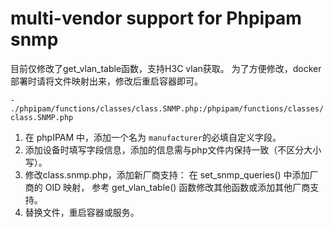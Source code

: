 # multi-vendor support for Phpipam snmp

目前仅修改了get_vlan_table函数，支持H3C vlan获取。
为了方便修改，docker部署时请将文件映射出来，修改后重启容器即可。

```- ./phpipam/functions/classes/class.SNMP.php:/phpipam/functions/classes/class.SNMP.php```

1. 在 phpIPAM 中，添加一个名为 `manufacturer`的必填自定义字段。
2. 添加设备时填写字段信息，添加的信息需与php文件内保持一致（不区分大小写）。
3. 修改class.snmp.php，添加新厂商支持：
    在 set_snmp_queries() 中添加厂商的 OID 映射，
    参考 get_vlan_table() 函数修改其他函数或添加其他厂商支持。
4. 替换文件，重启容器或服务。